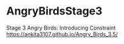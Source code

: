 # AngryBirdsStage3
Stage 3 Angry Birds: Introducing Constraint
 https://ankita3107.github.io/Angry_Birds_3.5/

